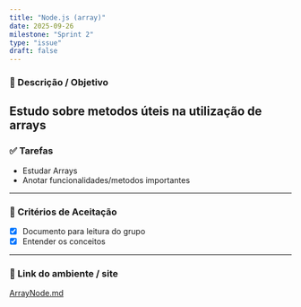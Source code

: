 ```yaml
---
title: "Node.js (array)"
date: 2025-09-26
milestone: "Sprint 2"
type: "issue"
draft: false
---
```


### 📝 Descrição / Objetivo  
Estudo sobre metodos úteis na utilização de arrays
---

### ✅ Tarefas  
- Estudar Arrays
- Anotar funcionalidades/metodos importantes
---

### 📌 Critérios de Aceitação  
- [x] Documento para leitura do grupo
- [x] Entender os conceitos

---

### 🔗 Link do ambiente / site  
[ArrayNode.md](https://github.com/unb-mds/2025-2-Squad-10/blob/main/doc/backend/node.js/arraynode.md)


